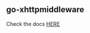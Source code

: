 ## go-xhttpmiddleware
Check the docs [HERE](https://pkg.go.dev/github.com/aliforever/go-xhttpmiddleware)